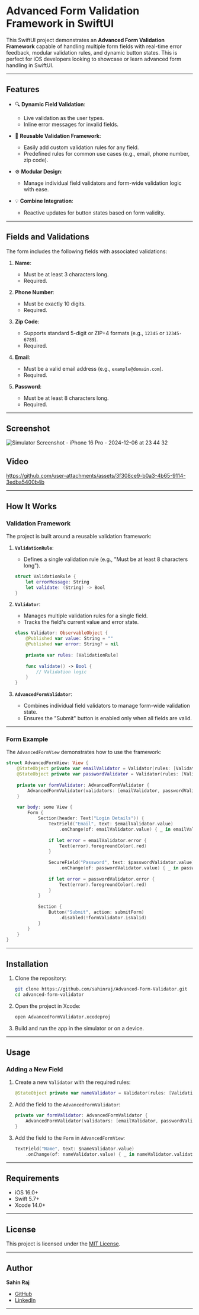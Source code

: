 # Advanced Form Validation Framework in SwiftUI

This SwiftUI project demonstrates an **Advanced Form Validation Framework** capable of handling multiple form fields with real-time error feedback, modular validation rules, and dynamic button states. This is perfect for iOS developers looking to showcase or learn advanced form handling in SwiftUI.

---

## Features

- 🔍 **Dynamic Field Validation**:
  - Live validation as the user types.
  - Inline error messages for invalid fields.
  
- 🎨 **Reusable Validation Framework**:
  - Easily add custom validation rules for any field.
  - Predefined rules for common use cases (e.g., email, phone number, zip code).

- ⚙️ **Modular Design**:
  - Manage individual field validators and form-wide validation logic with ease.

- 💡 **Combine Integration**:
  - Reactive updates for button states based on form validity.

---

## Fields and Validations

The form includes the following fields with associated validations:

1. **Name**:
   - Must be at least 3 characters long.
   - Required.

2. **Phone Number**:
   - Must be exactly 10 digits.
   - Required.

3. **Zip Code**:
   - Supports standard 5-digit or ZIP+4 formats (e.g., `12345` or `12345-6789`).
   - Required.

4. **Email**:
   - Must be a valid email address (e.g., `example@domain.com`).
   - Required.

5. **Password**:
   - Must be at least 8 characters long.
   - Required.

---

## Screenshot
![Simulator Screenshot - iPhone 16 Pro - 2024-12-06 at 23 44 32](https://github.com/user-attachments/assets/5539afb3-52c6-4e31-b4d8-5d7eddd09f51)

## Video
https://github.com/user-attachments/assets/3f308ce9-b0a3-4b65-9114-3edba5400b4b



---

## How It Works

### Validation Framework

The project is built around a reusable validation framework:

1. **`ValidationRule`**:
   - Defines a single validation rule (e.g., "Must be at least 8 characters long").
   
   ```swift
   struct ValidationRule {
       let errorMessage: String
       let validate: (String) -> Bool
   }
   ```

2. **`Validator`**:
   - Manages multiple validation rules for a single field.
   - Tracks the field's current value and error state.
   
   ```swift
   class Validator: ObservableObject {
       @Published var value: String = ""
       @Published var error: String? = nil
       
       private var rules: [ValidationRule]
       
       func validate() -> Bool {
           // Validation logic
       }
   }
   ```

3. **`AdvancedFormValidator`**:
   - Combines individual field validators to manage form-wide validation state.
   - Ensures the "Submit" button is enabled only when all fields are valid.

---

### Form Example

The `AdvancedFormView` demonstrates how to use the framework:

```swift
struct AdvancedFormView: View {
    @StateObject private var emailValidator = Validator(rules: [ValidationRules.required, ValidationRules.email])
    @StateObject private var passwordValidator = Validator(rules: [ValidationRules.required, ValidationRules.passwordLength])
    
    private var formValidator: AdvancedFormValidator {
        AdvancedFormValidator(validators: [emailValidator, passwordValidator])
    }
    
    var body: some View {
        Form {
            Section(header: Text("Login Details")) {
                TextField("Email", text: $emailValidator.value)
                    .onChange(of: emailValidator.value) { _ in emailValidator.validate() }
                
                if let error = emailValidator.error {
                    Text(error).foregroundColor(.red)
                }
                
                SecureField("Password", text: $passwordValidator.value)
                    .onChange(of: passwordValidator.value) { _ in passwordValidator.validate() }
                
                if let error = passwordValidator.error {
                    Text(error).foregroundColor(.red)
                }
            }
            
            Section {
                Button("Submit", action: submitForm)
                    .disabled(!formValidator.isValid)
            }
        }
    }
}
```

---

## Installation

1. Clone the repository:
   ```bash
   git clone https://github.com/sahinraj/Advanced-Form-Validator.git
   cd advanced-form-validator
   ```

2. Open the project in Xcode:
   ```bash
   open AdvancedFormValidator.xcodeproj
   ```

3. Build and run the app in the simulator or on a device.

---

## Usage

### Adding a New Field

1. Create a new `Validator` with the required rules:
   ```swift
   @StateObject private var nameValidator = Validator(rules: [ValidationRules.required, ValidationRules.name])
   ```

2. Add the field to the `AdvancedFormValidator`:
   ```swift
   private var formValidator: AdvancedFormValidator {
       AdvancedFormValidator(validators: [emailValidator, passwordValidator, nameValidator])
   }
   ```

3. Add the field to the `Form` in `AdvancedFormView`:
   ```swift
   TextField("Name", text: $nameValidator.value)
       .onChange(of: nameValidator.value) { _ in nameValidator.validate() }
   ```

---

## Requirements

- iOS 16.0+
- Swift 5.7+
- Xcode 14.0+

---

## License

This project is licensed under the [MIT License](LICENSE).

---

## Author

**Sahin Raj**  
- [GitHub](https://github.com/sahinraj)  
- [LinkedIn](https://www.linkedin.com/in/sahinraj/)  

---
